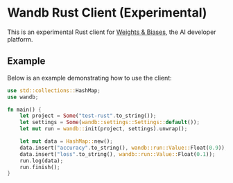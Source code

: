 # Wandb Rust Client (Experimental)

This is an experimental Rust client for [Weights & Biases](https://wandb.ai/), the AI developer platform.

## Example

Below is an example demonstrating how to use the client:

```rust
use std::collections::HashMap;
use wandb;

fn main() {
    let project = Some("test-rust".to_string());
    let settings = Some(wandb::settings::Settings::default());
    let mut run = wandb::init(project, settings).unwrap();

    let mut data = HashMap::new();
    data.insert("accuracy".to_string(), wandb::run::Value::Float(0.9));
    data.insert("loss".to_string(), wandb::run::Value::Float(0.1));
    run.log(data);
    run.finish();
}
```
